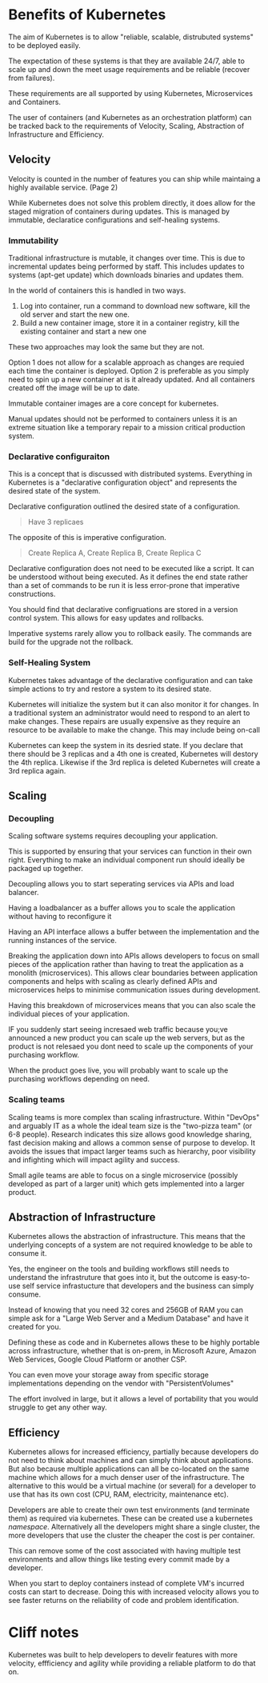 # Benefits of Kubernetes

The aim of Kubernetes is to allow "reliable, scalable, distrubuted systems" to be deployed easily.

The expectation of these systems is that they are available 24/7, able to scale up and down the meet usage requirements and be reliable (recover from failures).

These requirements are all supported by using Kubernetes, Microservices and Containers.

The user of containers (and Kubernetes as an orchestration platform) can be tracked back to the requirements of Velocity, Scaling, Abstraction of Infrastructure and Efficiency.

## **Velocity**

Velocity is counted in the number of features you can ship while maintaing a highly available service. (Page 2)

While Kubernetes does not solve this problem directly, it does allow for the staged migration of containers during updates. This is managed by immutable, declaratice configurations and self-healing systems.

### **Immutability**

Traditional infrastructure is mutable, it changes over time. This is due to incremental updates being performed by staff. This includes updates to systems (apt-get update) which downloads binaries and updates them.

In the world of containers this is handled in two ways.

1. Log into container, run a command to download new software, kill the old server and start the new one.
2. Build a new container image, store it in a container registry, kill the existing container and start a new one

These two approaches may look the same but they are not.

Option 1 does not allow for a scalable approach as changes are requied each time the container is deployed.
Option 2 is preferable as you simply need to spin up a new container at is it already updated. And all containers created off the image will be up to date.

Immutable container images are a core concept for kubernetes.

Manual updates should not be performed to containers unless it is an extreme situation like a temporary repair to a mission critical production system.


### **Declarative configuraiton**


This is a concept that is discussed with distributed systems. Everything in Kubernetes is a "declarative configuration object" and represents the desired state of the system.

Declarative configuration outlined the desired state of a configuration.

> Have 3 replicaes

The opposite of this is imperative configuration.

> Create Replica A, Create Replica B, Create Replica C

Declarative configuration does not need to be executed like a script. It can be understood without being executed. As it defines the end state rather than a set of commands to be run it is less error-prone that imperative constructions.

You should find that declarative configruations are stored in a version control system. This allows for easy updates and rollbacks.

Imperative systems rarely allow you to rollback easily. The commands are build for the upgrade not the rollback.


### **Self-Healing System**

Kubernetes takes advantage of the declarative configuration and can take simple actions to try and restore a system to its desired state.

Kubernetes will initialize the system but it can also monitor it for changes. In a traditional system an administrator would need to respond to an alert to make changes. These repairs are usually expensive as they require an resource to be available to make the change. This may include being on-call

Kubernetes can keep the system in its desried state. If you declare that there should be 3 replicas and a 4th one is created, Kubernetes will destory the 4th replica. Likewise if the 3rd replica is deleted Kubernetes will create a 3rd replica again.

## **Scaling**

### **Decoupling**
Scaling software systems requires decoupling your application.

This is supported by ensuring that your services can function in their own right. Everything to make an individual component run should ideally be packaged up together.


Decoupling allows you to start seperating services via APIs and load balancer.

Having a loadbalancer as a buffer allows you to scale the application without having to reconfigure it

Having an API interface allows a buffer between the implementation and the running instances of the service.

Breaking the application down into APIs allows developers to focus on small pieces of the application rather than having to treat the application as a monolith (microservices). This allows clear boundaries between application components and helps with scaling as clearly defined APIs and microservices helps to minimise communication issues during development.

Having this breakdown of microservices means that you can also scale the individual pieces of your application.

IF you suddenly start seeing incresaed web traffic because you;ve announced a new product you can scale up the web servers, but as the product is not relesaed you dont need to scale up the components of your purchasing workflow.

When the product goes live, you will probably want to scale up the purchasing workflows depending on need.

### **Scaling teams**

Scaling teams is more complex than scaling infrastructure. Within "DevOps" and arguably IT as a whole the ideal team size is the "two-pizza team" (or 6-8 people). Research indicates this size allows good knowledge sharing, fast decision making and allows a common sense of purpose to develop. It avoids the issues that impact larger teams such as hierarchy, poor visibility and infighting which will impact agility and success.

Small agile teams are able to focus on a single microservice (possibly developed as part of a larger unit) which gets implemented into a larger product.

## Abstraction of Infrastructure

Kubernetes allows the abstraction of infrastructure. This means that the underlying concepts of a system are not required knowledge to be able to consume it.

Yes, the engineer on the tools and building workflows still needs to understand the infrastruture that goes into it, but the outcome is easy-to-use self service infrastucture that developers and the business can simply consume.

Instead of knowing that you need 32 cores and 256GB of RAM you can simple ask for a "Large Web Server and a Medium Database" and have it created for you.

Defining these as code and in Kubernetes allows these to be highly portable across infrastructure, whether that is on-prem, in Microsoft Azure, Amazon Web Services, Google Cloud Platform or another CSP.

You can even move your storage away from specific storage implementations depending on the vendor with "PersistentVolumes"

The effort involved in large, but it allows a level of portability that you would struggle to get any other way.

## Efficiency

Kubernetes allows for increased efficiency, partially because developers do not need to think about machines and can simply think about applications. But also because multiple applications can all be co-located on the same machine which allows for a much denser user of the infrastructure. The alternative to this would be a virtual machine (or several) for a developer to use that has its own cost (CPU, RAM, electricity, maintenance etc).

Developers are able to create their own test environments (and terminate them) as required via kubernetes. These can be created use a kubernetes *namespace*. Alternatively all the developers might share a single cluster, the more developers that use the cluster the cheaper the cost is per container.

This can remove some of the cost associated with having multiple test environments and allow things like testing every commit made by a developer.

When you start to deploy containers instead of complete VM's incurred costs can start to decrease. Doing this with increased velocity allows you to see faster returns on the reliability of code and problem identification.

# Cliff notes

Kubernetes was built to help developers to develir features with more velocity, effficiency and agility while providing a reliable platform to do that on.

